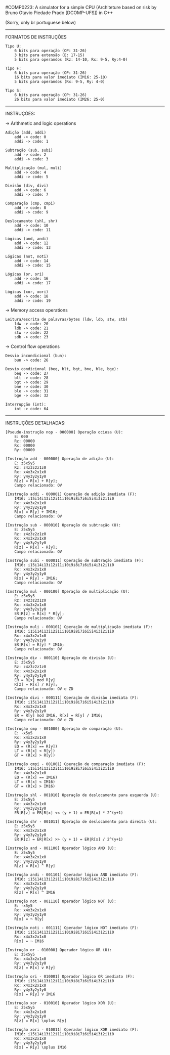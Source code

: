#COMP0223: A simulator for a simple CPU (Architeture based on risk by Bruno Otavio Piedade Prado [DCOMP-UFS]) in C++

(Sorry, only br portuguese below)

---------

FORMATOS DE INSTRUÇÕES

	Tipo U: 
		6 bits para operação (OP: 31-26)
		3 bits para extensão (E: 17-15)
		5 bits para operandos (Rz: 14-10, Rx: 9-5, Ry:4-0)

	Tipo F:
		6 bits para operação (OP: 31-26)
		16 bits para valor imediato (IM16: 25-10)
		5 bits para operandos (Rx: 9-5, Ry: 4-0)

	Tipo S:
		6 bits para operação (OP: 31-26)
		26 bits para valor imediato (IM26: 25-0)

------

INSTRUÇÕES:

-> Arithmetic and logic operations

	Adição (add, addi)
		add -> code: 0
		addi -> code: 1

	Subtração (sub, subi)
		add -> code: 2
		addi -> code: 3

	Multiplicação (mul, muli)
		add -> code: 4
		addi -> code: 5

	Divisão (div, divi)
		add -> code: 6
		addi -> code: 7

	Comparação (cmp, cmpi)
		add -> code: 8
		addi -> code: 9

	Deslocamento (shl, shr)
		add -> code: 10
		addi -> code: 11

	Lógicas (and, andi)
		add -> code: 12
		addi -> code: 13

	Lógicas (not, noti)
		add -> code: 14
		addi -> code: 15

	Lógicas (or, ori)
		add -> code: 16
		addi -> code: 17

	Lógicas (xor, xori)
		add -> code: 18
		addi -> code: 19

-> Memory access operations

	Leitura/escrita de palavras/bytes (ldw, ldb, stw, stb)
		ldw -> code: 20
		ldb -> code: 21
		stw -> code: 22
		sdb -> code: 23

-> Control flow operations

	Desvio incondicional (bun):
		bun -> code: 26

	Desvio condicional (beq, blt, bgt, bne, ble, bge):
		beq -> code: 27
		blt -> code: 28
		bgt -> code: 29
		bne -> code: 30
		ble -> code: 31
		bge -> code: 32

	Interrupção (int):
		int -> code: 64


-------

INSTRUÇÕES DETALHADAS:

	[Pseudo-instrução nop - 000000] Operação ociosa (U):
		E: 000
		Rz: 00000
		Rx: 00000
		Ry: 00000

	[Instrução add - 000000] Operação de adição (U): 
		E: z5x5y5
		Rz: z4z3z2z1z0
		Rx: x4x3x2x1x0
		Ry: y4y3y2y1y0
		R[z] = R[x] + R[y];
		Campo relacionado: OV

	[Instrução addi - 000001] Operação de adição imediata (F): 
		IM16: i15i14i13i12i11i10i9i8i7i6i5i4i3i2i1i0
		Rx: x4x3x2x1x0
		Ry: y4y3y2y1y0
		R[x] = R[y] + IM16;
		Campo relacionado: OV

	[Instrução sub - 000010] Operação de subtração (U): 
		E: z5x5y5
		Rz: z4z3z2z1z0
		Rx: x4x3x2x1x0
		Ry: y4y3y2y1y0
		R[z] = R[x] - R[y];
		Campo relacionado: OV

	[Instrução subi - 000011] Operação de subtração imediata (F): 
		IM16: i15i14i13i12i11i10i9i8i7i6i5i4i3i2i1i0
		Rx: x4x3x2x1x0
		Ry: y4y3y2y1y0
		R[x] = R[y] - IM16;
		Campo relacionado: OV

	[Instrução mul - 000100] Operação de multiplicação (U): 
		E: z5x5y5
		Rz: z4z3z2z1z0
		Rx: x4x3x2x1x0
		Ry: y4y3y2y1y0
		ER|R[z] = R[x] * R[y];
		Campo relacionado: OV

	[Instrução muli - 000101] Operação de multiplicação imediata (F): 
		IM16: i15i14i13i12i11i10i9i8i7i6i5i4i3i2i1i0
		Rx: x4x3x2x1x0
		Ry: y4y3y2y1y0
		ER|R[x] = R[y] * IM16;
		Campo relacionado: OV

	[Instrução div - 000110] Operação de divisão (U): 
		E: z5x5y5
		Rz: z4z3z2z1z0
		Rx: x4x3x2x1x0
		Ry: y4y3y2y1y0
		ER = R[x] mod R[y]
		R[z] = R[x] / R[y];
		Campo relacionado: OV e ZD

	[Instrução divi - 000111] Operação de divisão imediata (F): 
		IM16: i15i14i13i12i11i10i9i8i7i6i5i4i3i2i1i0
		Rx: x4x3x2x1x0
		Ry: y4y3y2y1y0
		ER = R[y] mod IM16, R[x] = R[y] / IM16;
		Campo relacionado: OV e ZD

	[Instrução cmp - 001000] Operação de comparação (U): 
		E: -x5y5
		Rx: x4x3x2x1x0
		Ry: y4y3y2y1y0
		EQ = (R[x] == R[y])
		LT = (R[x] < R[y])
		GT = (R[x] > R[y])

	[Instrução cmpi - 001001] Operação de comparação imediata (F): 
		IM16: i15i14i13i12i11i10i9i8i7i6i5i4i3i2i1i0
		Rx: x4x3x2x1x0
		EQ = (R[x] == IM16)
		LT = (R[x] < IM16)
		GT = (R[x] > IM16)

	[Instrução shl - 001010] Operação de deslocamento para esquerda (U): 
		E: z5x5y5
		Rx: x4x3x2x1x0
		Ry: y4y3y2y1y0
		ER|R[z] = ER|R[x] << (y + 1) = ER|R[x] * 2^(y+1)

	[Instrução shr - 001011] Operação de deslocamento para direita (U): 
		E: z5x5y5
		Rx: x4x3x2x1x0
		Ry: y4y3y2y1y0
		ER|R[z] = ER|R[x] >> (y + 1) = ER|R[x] / 2^(y+1)

	[Instrução and - 001100] Operador lógico AND (U): 
		E: z5x5y5
		Rx: x4x3x2x1x0
		Ry: y4y3y2y1y0
		R[z] = R[x] ^ R[y]

	[Instrução andi - 001101] Operador lógico AND imediato (F): 
		IM16: i15i14i13i12i11i10i9i8i7i6i5i4i3i2i1i0
		Rx: x4x3x2x1x0
		Ry: y4y3y2y1y0
		R[z] = R[x] ^ IM16

	[Instrução not - 001110] Operador lógico NOT (U): 
		E: -x5y5
		Rx: x4x3x2x1x0
		Ry: y4y3y2y1y0
		R[x] = ¬ R[y]

	[Instrução noti - 001111] Operador lógico NOT imediato (F): 
		IM16: i15i14i13i12i11i10i9i8i7i6i5i4i3i2i1i0
		Rx: x4x3x2x1x0
		R[x] = ¬ IM16

	[Instrução or - 010000] Operador lógico OR (U): 
		E: z5x5y5
		Rx: x4x3x2x1x0
		Ry: y4y3y2y1y0
		R[z] = R[x] v R[y]

	[Instrução ori - 010001] Operador lógico OR imediato (F): 
		IM16: i15i14i13i12i11i10i9i8i7i6i5i4i3i2i1i0
		Rx: x4x3x2x1x0
		Ry: y4y3y2y1y0
		R[x] = R[y] v IM16

	[Instrução xor - 010010] Operador lógico XOR (U): 
		E: z5x5y5
		Rx: x4x3x2x1x0
		Ry: y4y3y2y1y0
		R[z] = R[x] \oplus R[y]

	[Instrução xori - 010011] Operador lógico XOR imediato (F): 
		IM16: i15i14i13i12i11i10i9i8i7i6i5i4i3i2i1i0
		Rx: x4x3x2x1x0
		Ry: y4y3y2y1y0
		R[x] = R[y] \oplus IM16
